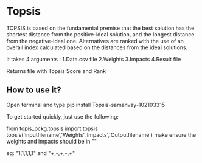 # Topsis

TOPSIS is based on the fundamental premise that the best solution has the shortest distance from the positive-ideal solution, and the longest distance from the negative-ideal one. Alternatives are ranked with the use of an overall index calculated based on the distances from the ideal solutions.

It takes 4 arguments :
1.Data.csv file
2.Weights
3.Impacts
4.Result file

Returns file with Topsis Score and Rank

## How to use it?

Open terminal and type pip install Topsis-samanvay-102103315

To get started quickly, just use the following:

from topis_pckg.topsis import topsis
topsis('inputfilename','Weights','Impacts','Outputfilename')
make ensure the weights and impacts should be in ""

eg: "1,1,1,1,1" and "+,-,+,-,+"
